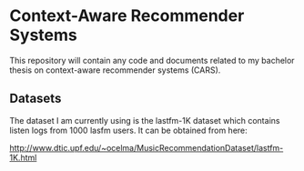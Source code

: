 Context-Aware Recommender Systems
=================================


This repository will contain any code and documents related to my
bachelor thesis on context-aware recommender systems (CARS).

Datasets
--------

The dataset I am currently using is the lastfm-1K dataset which contains
listen logs from 1000 lasfm users.
It can be obtained from here:

http://www.dtic.upf.edu/~ocelma/MusicRecommendationDataset/lastfm-1K.html

